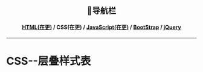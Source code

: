 <div align="center">
  <h2>📖导航栏</h2>
</div>
<div align="center">
  <h4><a href="#">HTML(在更)</a> / CSS(在更) / <a href="#">JavaScript(在更)</a> / <a href="#">BootStrap</a> / <a href="#">jQuery</a></h4>
</div>

---

# CSS--层叠样式表
